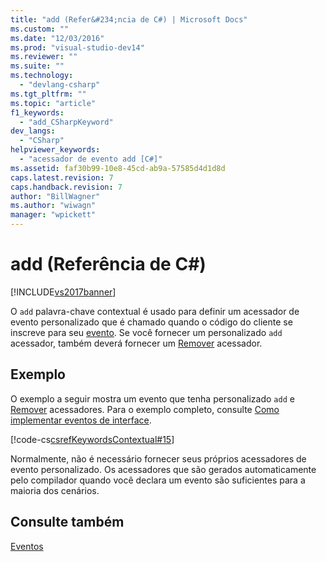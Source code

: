 ```yaml
---
title: "add (Refer&#234;ncia de C#) | Microsoft Docs"
ms.custom: ""
ms.date: "12/03/2016"
ms.prod: "visual-studio-dev14"
ms.reviewer: ""
ms.suite: ""
ms.technology: 
  - "devlang-csharp"
ms.tgt_pltfrm: ""
ms.topic: "article"
f1_keywords: 
  - "add_CSharpKeyword"
dev_langs: 
  - "CSharp"
helpviewer_keywords: 
  - "acessador de evento add [C#]"
ms.assetid: faf30b99-10e8-45cd-ab9a-57585d4d1d8d
caps.latest.revision: 7
caps.handback.revision: 7
author: "BillWagner"
ms.author: "wiwagn"
manager: "wpickett"
---
```

# add (Refer&#234;ncia de C#)
[!INCLUDE[vs2017banner](../../../csharp/includes/vs2017banner.md)]

O `add` palavra\-chave contextual é usado para definir um acessador de evento personalizado que é chamado quando o código do cliente se inscreve para seu  [evento](../../../csharp/language-reference/keywords/event.md).  Se você fornecer um personalizado `add` acessador, também deverá fornecer um  [Remover](../../../csharp/language-reference/keywords/remove.md) acessador.  
  
## Exemplo  
 O exemplo a seguir mostra um evento que tenha personalizado `add` e  [Remover](../../../csharp/language-reference/keywords/remove.md) acessadores.  Para o exemplo completo, consulte [Como implementar eventos de interface](../../../csharp/programming-guide/events/how-to-implement-interface-events.md).  
  
 [!code-cs[csrefKeywordsContextual#15](../../../csharp/language-reference/keywords/codesnippet/CSharp/add_1.cs)]  
  
 Normalmente, não é necessário fornecer seus próprios acessadores de evento personalizado.  Os acessadores que são gerados automaticamente pelo compilador quando você declara um evento são suficientes para a maioria dos cenários.  
  
## Consulte também  
 [Eventos](../../../csharp/programming-guide/events/index.md)